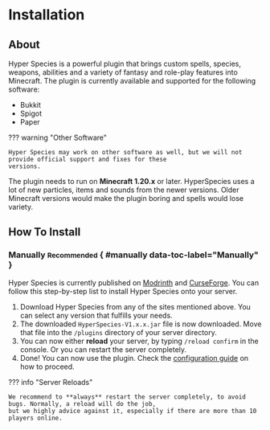 [Modrinth]: https://modrinth.com/
[CurseForge]: https://www.curseforge.com/
[configuration guide]: /getting-started/configuration

# Installation
## About
Hyper Species is a powerful plugin that brings custom spells, species, weapons, abilities and a variety of fantasy
and role-play features into Minecraft. The plugin is currently available and supported for the following software:

- Bukkit
- Spigot
- Paper

??? warning "Other Software"

    Hyper Species may work on other software as well, but we will not provide official support and fixes for these
    versions.

The plugin needs to run on **Minecraft 1.20.x** or later. HyperSpecies uses a lot of new particles, items and sounds
from the newer versions. Older Minecraft versions would make the plugin boring and spells would lose variety.

## How To Install

### Manually <small>Recommended</small> { #manually data-toc-label="Manually" }

Hyper Species is currently published on [Modrinth] and [CurseForge]. You can follow this step-by-step list
to install Hyper Species onto your server.

1. Download Hyper Species from any of the sites mentioned above. You can select any version that fulfills your
   needs.
2. The downloaded `HyperSpecies-V1.x.x.jar` file is now downloaded. Move that file into the `/plugins` directory
   of your server directory.
3. You can now either **reload** your server, by typing `/reload confirm` in the console. Or you can restart the
   server completely.
4. Done! You can now use the plugin. Check the [configuration guide] on how to proceed.

??? info "Server Reloads"

    We recommend to **always** restart the server completely, to avoid bugs. Normally, a reload will do the job,
    but we highly advice against it, especially if there are more than 10 players online.